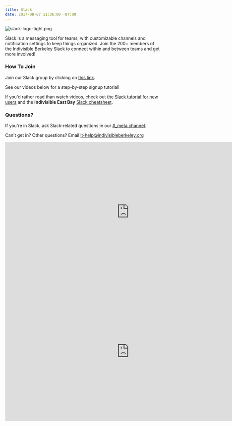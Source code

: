 ```yaml
---
title: Slack
date: 2017-08-07 11:36:00 -07:00
---
```


![slack-logo-tight.png](/uploads/slack-logo-tight.png)

Slack is a messaging tool for teams, with customizable channels and notification settings to keep things organized.  Join the 200+ members of the Indivisible Berkeley Slack to connect within and between teams and get more involved!

### How To Join

Join our Slack group by clicking on [this link][slackinvite].

See our videos below for a step-by-step signup tutorial!

If you'd rather read than watch videos, check out [the Slack tutorial for new users][slacktutorial] and the **Indivisible East Bay** [Slack cheatsheet][slackcheatsheetieb].

### Questions?

If you're in Slack, ask Slack-related questions in our [#_meta channel][slackmeta].

Can't get in?  Other questions?  Email [it-help@indivisibleberkeley.org][ithelp]

<iframe width="800" height="450" src="https://www.youtube.com/embed/q1QkCJSxu0g" frameborder="0" allowfullscreen></iframe>

<iframe width="800"  height="450" src="https://www.youtube.com/embed/hCOIyv8UbOE" frameborder="0" allowfullscreen></iframe>


[slackinvite]: https://join.slack.com/t/indivisible-berkeley/shared_invite/MjM1OTQwMjI0NDM1LTE1MDQ1NDgzODktODlhMWJkMWZkZQ
[slackvideo]: https://www.youtube.com/watch?v=q1QkCJSxu0g
[slackvideoieb]: https://www.youtube.com/watch?v=hCOIyv8UbOE
[slacktutorial]: https://get.slack.help/hc/en-us/articles/218080037-Getting-started-for-new-users
[slackcheatsheetieb]: https://docs.google.com/document/d/1A5pI26-VFBfNspn-wNy7-np0kaCJbxZK2wX2BJFSLsU/edit#heading=h.286cqo63hon8
[slackmeta]: https://indivisible-berkeley.slack.com/messages/_meta
[ithelp]: mailto:it-help@indivisibleberkeley.org